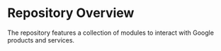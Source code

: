 # Repository Overview

The repository features a collection of modules to interact with Google products and services.